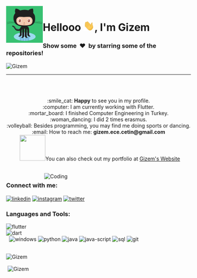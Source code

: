 
<img align="left" alt="Coding" width="100" height="100" src="https://raw.githubusercontent.com/Potential17/Potential17/master/github-logo-octocat-.gif" >
<h1>Hellooo <img src="https://raw.githubusercontent.com/ABSphreak/ABSphreak/master/gifs/Hi.gif" width="30px">, I'm Gizem</h1>
<h3>Show some &nbsp;❤️&nbsp; by starring some of the repositories!</h3>
<p align="left"> <img src="https://komarev.com/ghpvc/?username=gizemececetin&label=Profile%20views&color=129e00&style=plastic" alt="Gizem" /> </p>
<hr>
<br><br>
<p align="center">
:smile_cat: <strong>Happy</strong> to see you in my profile.<br>
:computer: I am currently working with Flutter.<br>
:mortar_board: I finished Computer Engineering in Turkey.<br>
:woman_dancing: I did 2 times erasmus.<br>
:volleyball: Besides programming, you may find me doing sports or dancing.<br>
	 :email: How to reach me: <strong>gizem.ece.cetin@gmail.com</strong> <br>
&nbsp;&nbsp;<img width="70" height="70" src="https://octodex.github.com/images/femalecodertocat.png"/>You can also check out my portfolio at <a href="https://gizemececetin.com">Gizem's Website</a>
 
 
</p>
<br>
<img align="right" alt="Coding" width="400" src="https://camo.githubusercontent.com/6607041227d81f650340ff070cc2843518acad359b57e5bb054a9fb7127aa041/68747470733a2f2f63646e2e6472696262626c652e636f6d2f75736572732f323634363432332f73637265656e73686f74732f353530373139362f636f6d70757465722e676966">

<h3 align="left">Connect with me:</h3>
<p align="left">
		
	
  [<img align="center" src="https://cdn.jsdelivr.net/npm/simple-icons@3.0.1/icons/linkedin.svg" color="purple" alt="linkedin" height="30" width="40" />](https://linkedin.com/in/gizemececetin)
 [<img align="center" src="https://cdn.jsdelivr.net/npm/simple-icons@3.0.1/icons/instagram.svg" background-color="pink" alt="instagram" height="30" width="40" />](https://instagram.com/gizemececetin)
[<img align="center" src="https://cdn.jsdelivr.net/npm/simple-icons@3.0.1/icons/twitter.svg" alt="twitter" height="30" width="40" />](https://twitter.com/gizemececetin)
</p>

<h3 align="left">Languages and Tools:</h3>
<p align="left"> 
    <img src="https://upload.wikimedia.org/wikipedia/commons/1/17/Google-flutter-logo.png" alt="flutter" width="95" height="30"/><br>
	<img src="https://upload.wikimedia.org/wikipedia/commons/a/a4/Dart-logo-wordmark.svg" alt="dart" width="70" height="60"/>
	<br>
&nbsp;
<img src="https://upload.wikimedia.org/wikipedia/commons/thumb/5/5f/Windows_logo_-_2012.svg/1200px-Windows_logo_-_2012.svg.png" alt="windows" width="40" height="40"/>
<img src="https://upload.wikimedia.org/wikipedia/commons/thumb/c/c3/Python-logo-notext.svg/1200px-Python-logo-notext.svg.png" alt="python" width="40" height="40"/>
<img src="https://images.vexels.com/media/users/3/166401/isolated/preview/b82aa7ac3f736dd78570dd3fa3fa9e24-java-programming-language-icon-by-vexels.png" alt="java" width="40" height="40"/>
	<img src="https://upload.wikimedia.org/wikipedia/commons/thumb/b/ba/Javascript_badge.svg/1200px-Javascript_badge.svg.png" alt="java-script" width="40" height="40"/>
<img src="https://cdn2.iconfinder.com/data/icons/programming-50/64/206_programming-sql-data-database-512.png" alt="sql" width="40" height="40"/>


<img src="https://www.vectorlogo.zone/logos/git-scm/git-scm-icon.svg" alt="git" width="40" height="40"/>
<br><br>

<p><img  align="left" src="https://github-readme-stats.vercel.app/api/top-langs?username=gizemececetin&show_icons=true&locale=en&layout=compact" alt="Gizem" /></p>
<br>
<p>&nbsp;<img align="center" src="https://github-readme-stats.vercel.app/api?username=gizemececetin&show_icons=true&locale=en" alt="Gizem" /></p>


<!--
**gizemececetin/gizemececetin** is a ✨ _special_ ✨ repository because its `README.md` (this file) appears on your GitHub profile.

Here are some ideas to get you started:

- 🔭 I’m currently working on ...
- 🌱 I’m currently learning ...
- 👯 I’m looking to collaborate on ...
- 🤔 I’m looking for help with ...
- 💬 Ask me about ...
- 📫 How to reach me: ...
- 😄 Pronouns: ...
- ⚡ Fun fact: ...
-->

